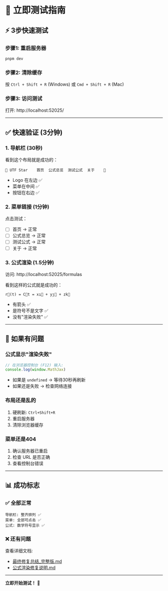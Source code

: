 # 🚀 立即测试指南

## ⚡ 3步快速测试

### 步骤1: 重启服务器
```bash
pnpm dev
```

### 步骤2: 清除缓存
按 `Ctrl + Shift + R` (Windows) 或 `Cmd + Shift + R` (Mac)

### 步骤3: 访问测试
打开: http://localhost:52025/

---

## ✅ 快速验证 (3分钟)

### 1. 导航栏 (30秒)
看到这个布局就是成功的：
```
🌌 UTF Star    首页  公式总览  测试公式  关于    🌙
```
- Logo 在左边 ✅
- 菜单在中间 ✅
- 按钮在右边 ✅

### 2. 菜单链接 (1分钟)
点击测试：
- [ ] 首页 → 正常
- [ ] 公式总览 → 正常
- [ ] 测试公式 → 正常
- [ ] 关于 → 正常

### 3. 公式渲染 (1.5分钟)
访问: http://localhost:52025/formulas

看到这样的公式就是成功的：
```
r⃗(t) = C⃗t = xı⃗ + yȷ⃗ + zk⃗
```
- 有箭头 ✅
- 是符号不是文字 ✅
- 没有"渲染失败" ✅

---

## 🐛 如果有问题

### 公式显示"渲染失败"
```javascript
// 在浏览器控制台 (F12) 输入:
console.log(window.MathJax)
```
- 如果是 `undefined` → 等待30秒再刷新
- 如果还是失败 → 检查网络连接

### 布局还是乱的
1. 硬刷新: `Ctrl+Shift+R`
2. 重启服务器
3. 清除浏览器缓存

### 菜单还是404
1. 确认服务器已重启
2. 检查 URL 是否正确
3. 查看控制台错误

---

## 📊 成功标志

### ✅ 全部正常
```
导航栏: 整齐排列 ✅
菜单: 全部可点击 ✅
公式: 数学符号显示 ✅
```

### ❌ 还有问题
查看详细文档:
- [最终修复总结_完整版.md](最终修复总结_完整版.md)
- [公式渲染修复说明.md](公式渲染修复说明.md)

---

**立即开始测试！** 🎯
